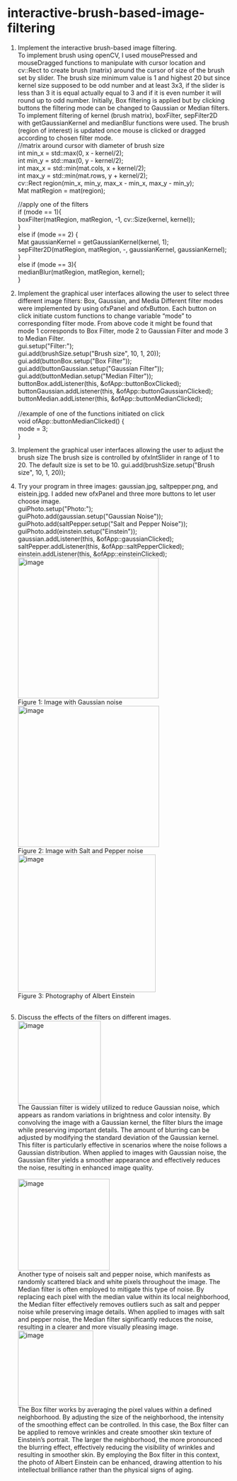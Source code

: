 # interactive-brush-based-image-filtering
1. Implement the interactive brush-based image filtering.<br />
To implement brush using openCV, I used mousePressed and mouseDragged functions to manipulate with cursor location and cv::Rect to create brush (matrix) around the cursor of size of the brush set by slider. The brush size minimum value is 1 and highest 20 but since kernel size supposed to be odd number and at least 3x3, if the slider is less than 3 it is equal actually equal to 3 and if it is even number it will round up to odd number. Initially, Box filtering is applied but by clicking buttons the filtering mode can be changed to Gaussian or Median filters. To implement filtering of kernel (brush matrix), boxFilter, sepFilter2D with getGaussianKernel and medianBlur functions were used. The brush (region of interest) is updated once mouse is clicked or dragged according to chosen filter mode.<br />
    //matrix around cursor with diameter of brush size<br />
    int min_x = std::max(0, x - kernel/2);<br />
    int min_y = std::max(0, y - kernel/2);<br />
    int max_x = std::min(mat.cols, x + kernel/2);<br />
    int max_y = std::min(mat.rows, y + kernel/2);<br />
    cv::Rect region(min_x, min_y, max_x - min_x, max_y - min_y);<br />
    Mat matRegion = mat(region);<br />
    
    //apply one of the filters<br />
    if (mode == 1){<br />
        boxFilter(matRegion, matRegion, -1, cv::Size(kernel, kernel));<br />
    }<br />
    else if (mode == 2) {<br />
        Mat gaussianKernel = getGaussianKernel(kernel, 1);<br />
        sepFilter2D(matRegion, matRegion, -, gaussianKernel, gaussianKernel);<br />
    }<br />
    else if (mode == 3){<br />
        medianBlur(matRegion, matRegion, kernel);<br />
    }<br />
    
2. Implement the graphical user interfaces allowing the user to select three different image filters: Box, Gaussian, and Media
Different filter modes were implemented by using ofxPanel and ofxButton. Each button on click initiate custom functions to change variable “mode” to corresponding filter mode. From above code it might be found that mode 1 corresponds to Box Filter, mode 2 to Gaussian Filter and mode 3 to Median Filter. <br />
    gui.setup("Filter:");<br />
    gui.add(brushSize.setup("Brush size", 10, 1, 20));<br />
    gui.add(buttonBox.setup("Box Filter"));<br />
    gui.add(buttonGaussian.setup("Gaussian Filter"));<br />
    gui.add(buttonMedian.setup("Median Filter"));<br />
    buttonBox.addListener(this, &ofApp::buttonBoxClicked);<br />
    buttonGaussian.addListener(this, &ofApp::buttonGaussianClicked);<br />
    buttonMedian.addListener(this, &ofApp::buttonMedianClicked);<br /><br />
//example of one of the functions initiated on click<br />
void ofApp::buttonMedianClicked() {<br />
    mode = 3;<br />
}<br />

3. Implement the graphical user interfaces allowing the user to adjust the brush size
The brush size is controlled by ofxIntSlider in range of 1 to 20. The default size is set to be 10.
    gui.add(brushSize.setup("Brush size", 10, 1, 20));
4. Try your program in three images: gaussian.jpg, saltpepper.png, and eistein.jpg.
I added new ofxPanel and three more buttons to let user choose image. <br />
    guiPhoto.setup("Photo:");<br />
    guiPhoto.add(gaussian.setup("Gaussian Noise"));<br />
    guiPhoto.add(saltPepper.setup("Salt and Pepper Noise"));<br />
    guiPhoto.add(einstein.setup("Einstein"));<br />
    gaussian.addListener(this, &ofApp::gaussianClicked);<br />
    saltPepper.addListener(this, &ofApp::saltPepperClicked);<br />
    einstein.addListener(this, &ofApp::einsteinClicked);
<br /><img width="318" alt="image" src="https://github.com/Drace2108/interactive-brush-based-image-filtering/assets/70643580/fdbc0098-831f-4e1a-9eb7-56c71d1adc6d"><br />
Figure 1: Image with Gaussian noise
 <br /><img width="319" alt="image" src="https://github.com/Drace2108/interactive-brush-based-image-filtering/assets/70643580/21f273f4-1b25-46b1-8b0c-d82cd51b22e2"><br />
Figure 2: Image with Salt and Pepper noise
 <br /><img width="311" alt="image" src="https://github.com/Drace2108/interactive-brush-based-image-filtering/assets/70643580/376c6f01-e20d-4440-9fee-3e5f1f83b88c"><br />
Figure 3: Photography of Albert Einstein<br /><br />
5. Discuss the effects of the filters on different images.<br />
<img width="187" alt="image" src="https://github.com/Drace2108/interactive-brush-based-image-filtering/assets/70643580/d3277c71-bade-444c-a3ad-1474ece068fd"><br />
The Gaussian filter is widely utilized to reduce Gaussian noise, which appears as random variations in brightness and color intensity. By convolving the image with a Gaussian kernel, the filter blurs the image while preserving important details. The amount of blurring can be adjusted by modifying the standard deviation of the Gaussian kernel. This filter is particularly effective in scenarios where the noise follows a Gaussian distribution. When applied to images with Gaussian noise, the Gaussian filter yields a smoother appearance and effectively reduces the noise, resulting in enhanced image quality.<br />
<br /><img width="207" alt="image" src="https://github.com/Drace2108/interactive-brush-based-image-filtering/assets/70643580/fac02c69-fd41-46e0-88ba-03075109afca"><br />
Another type of noiseis salt and pepper noise, which manifests as randomly scattered black and white pixels throughout the image. The Median filter is often employed to mitigate this type of noise. By replacing each pixel with the median value within its local neighborhood, the Median filter effectively removes outliers such as salt and pepper noise while preserving image details. When applied to images with salt and pepper noise, the Median filter significantly reduces the noise, resulting in a clearer and more visually pleasing image.
<br /><img width="170" alt="image" src="https://github.com/Drace2108/interactive-brush-based-image-filtering/assets/70643580/689c2001-1cca-4af0-8713-8d0b2eb094c9"><br />
The Box filter works by averaging the pixel values within a defined neighborhood. By adjusting the size of the neighborhood, the intensity of the smoothing effect can be controlled. In this case, the Box filter can be applied to remove wrinkles and create smoother skin texture of Einstein’s portrait. The larger the neighborhood, the more pronounced the blurring effect, effectively reducing the visibility of wrinkles and resulting in smoother skin. By employing the Box filter in this context, the photo of Albert Einstein can be enhanced, drawing attention to his intellectual brilliance rather than the physical signs of aging.
